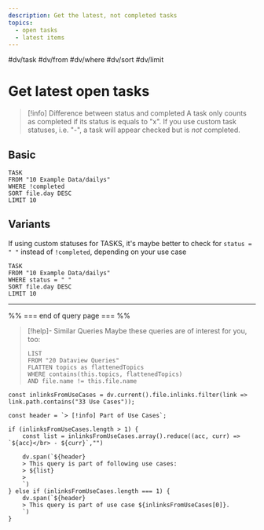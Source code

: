 ```yaml
---
description: Get the latest, not completed tasks 
topics:
  - open tasks
  - latest items
---
```

#dv/task #dv/from #dv/where #dv/sort #dv/limit 

# Get latest open tasks

> [!info] Difference between status and completed
> A task only counts as completed if its status is equals to "x". If you use custom task statuses, i.e. "-", a task will appear checked but is _not_ completed.

## Basic 

```dataview
TASK
FROM "10 Example Data/dailys"
WHERE !completed
SORT file.day DESC
LIMIT 10
```

## Variants

If using custom statuses for TASKS, it's maybe better to check for `status = " "` instead of `!completed`, depending on your use case 

```dataview
TASK
FROM "10 Example Data/dailys"
WHERE status = " "
SORT file.day DESC
LIMIT 10
```

---
%% === end of query page === %%
> [!help]- Similar Queries
> Maybe these queries are of interest for you, too:
> ```dataview
> LIST
> FROM "20 Dataview Queries"
> FLATTEN topics as flattenedTopics
> WHERE contains(this.topics, flattenedTopics)
> AND file.name != this.file.name
> ```

```dataviewjs
const inlinksFromUseCases = dv.current().file.inlinks.filter(link => link.path.contains("33 Use Cases"));

const header = `> [!info] Part of Use Cases`;

if (inlinksFromUseCases.length > 1) {
	const list = inlinksFromUseCases.array().reduce((acc, curr) => `${acc}</br> - ${curr}`,"")

	dv.span(`${header}
    > This query is part of following use cases:
    > ${list}
    > 
	`)
} else if (inlinksFromUseCases.length === 1) {
	dv.span(`${header}
    > This query is part of use case ${inlinksFromUseCases[0]}.
	`)
}
```